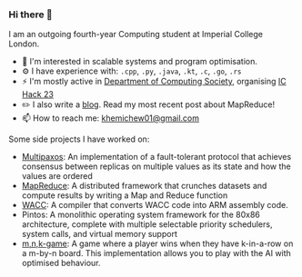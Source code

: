 ### Hi there 👋

I am an outgoing fourth-year Computing student at Imperial College London. 

- 🤔 I'm interested in scalable systems and program optimisation.
- ⚙️ I have experience with: `.cpp`, `.py`, `.java`, `.kt`, `.c`, `.go`, `.rs`
- ⚡ I'm mostly active in [Department of Computing Society](https://docsoc.co.uk/), organising [IC Hack 23](https://ichack.org/)
- ✏️ I also write a [blog](https://www.doc.ic.ac.uk/~kjc20/). Read my most recent post about MapReduce!
- 📫 How to reach me: khemichew01@gmail.com

Some side projects I have worked on:
- [Multipaxos](https://github.com/khemichew/multipaxos): An implementation of a fault-tolerant protocol that achieves consensus
between replicas on multiple values as its state and how the values are ordered
- [MapReduce](https://github.com/khemichew/MapReduce): A distributed framework that crunches datasets and compute results
by writing a Map and Reduce function
- [WACC](https://github.com/khemichew/WACC-Compiler): A compiler that converts WACC code into ARM assembly code. 
- Pintos: A monolithic operating system framework for the 80x86 architecture, complete with multiple selectable priority 
schedulers, system calls, and virtual memory support
- [m,n,k-game](https://github.com/khemichew/RustCourse/tree/main/tictactoe): A game where a player wins when they have k-in-a-row
on a m-by-n board. This implementation allows you to play with the AI with optimised behaviour. 
